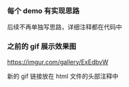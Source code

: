 ### 每个 demo 有实现思路

后续不再单独写思路，详细注释都在代码中

### 之前的 gif 展示效果图

https://imgur.com/gallery/ExEdbvW

新的 gif 链接放在 html 文件的头部注释中

